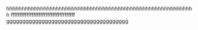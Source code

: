 hhhhhhhhhhhhhhhhhhhhhhhhhhhhhhhhhhhhhhhhhhhhhhhhhhhhhhhhhhhhh
fffffffffffffffffffffffffffffffffffff
gggggggggggggggggggggggggggggggggggggg
